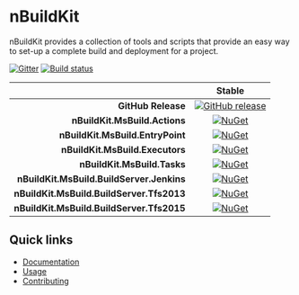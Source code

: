 # nBuildKit

nBuildKit provides a collection of tools and scripts that provide an easy way to set-up a complete build and deployment
for a project.

[![Gitter][gitter-badge]][gitter]
[![Build status][appveyor-badge]][appveyor]


|                                           |                Stable                                                  |
| ----------------------------------------: | :--------------------------------------------------------------------: |
|        **GitHub Release**                 | [![GitHub release][github-release-badge]][github-release]              |
| **nBuildKit.MsBuild.Actions**             | [![NuGet][nuget-actions-badge]][nuget-actions]                         |
| **nBuildKit.MsBuild.EntryPoint**          | [![NuGet][nuget-entrypoint-badge]][nuget-entrypoint]                   |
| **nBuildKit.MsBuild.Executors**           | [![NuGet][nuget-executors-badge]][nuget-executors]                     |
| **nBuildKit.MsBuild.Tasks**               | [![NuGet][nuget-tasks-badge]][nuget-tasks]                             |
| **nBuildKit.MsBuild.BuildServer.Jenkins** | [![NuGet][nuget-buildserver.jenkins-badge]][nuget-buildserver.jenkins] |
| **nBuildKit.MsBuild.BuildServer.Tfs2013** | [![NuGet][nuget-buildserver.tfs2013-badge]][nuget-buildserver.tfs2013] |
| **nBuildKit.MsBuild.BuildServer.Tfs2015** | [![NuGet][nuget-buildserver.tfs2015-badge]][nuget-buildserver.tfs2015] |

## Quick links

* [Documentation][docs-intro]
* [Usage][docs-usage]
* [Contributing][docs-contributing]

[appveyor-badge]:                  https://ci.appveyor.com/api/projects/status/lgjrd8l58o55n6tk?svg=true
[appveyor]:                        https://ci.appveyor.com/project/pvandervelde/nbuildkit-msbuild
[docs-contributing]:               http://nbuildkit.github.io/nBuildKit.MsBuild/contributing
[docs-intro]:                      http://nbuildkit.github.io/nBuildKit.MsBuild/
[docs-usage]:                      http://nbuildkit.github.io/nBuildKit.MsBuild/usage
[github-release-badge]:            https://img.shields.io/github/release/nbuildkit/nbuildkit.msbuild.svg
[github-release]:                  https://github.com/nbuildkit/nBuildKit.MsBuild/releases/latest
[gitter-badge]:                    https://badges.gitter.im/Join+Chat.svg
[gitter]:                          https://gitter.im/nbuildkit/nbuildkit.msbuild
[nuget-actions-badge]:             https://img.shields.io/nuget/v/nBuildKit.MsBuild.Actions.svg
[nuget-actions]:                   https://www.nuget.org/packages/nBuildKit.MsBuild.Actions/
[nuget-buildserver.jenkins-badge]: https://img.shields.io/nuget/v/nBuildKit.MsBuild.BuildServer.Jenkins.svg
[nuget-buildserver.jenkins]:       https://www.nuget.org/packages/nBuildKit.MsBuild.BuildServer.Jenkins/
[nuget-buildserver.tfs2013-badge]: https://img.shields.io/nuget/v/nBuildKit.MsBuild.BuildServer.Tfs2013.svg
[nuget-buildserver.tfs2013]:       https://www.nuget.org/packages/nBuildKit.MsBuild.BuildServer.Tfs2013/
[nuget-buildserver.tfs2015-badge]: https://img.shields.io/nuget/v/nBuildKit.MsBuild.BuildServer.Tfs2015.svg
[nuget-buildserver.tfs2015]:       https://www.nuget.org/packages/nBuildKit.MsBuild.BuildServer.Tfs2015/
[nuget-entrypoint-badge]:          https://img.shields.io/nuget/v/nBuildKit.MsBuild.EntryPoint.svg
[nuget-entrypoint]:                https://www.nuget.org/packages/nBuildKit.MsBuild.EntryPoint/
[nuget-executors-badge]:           https://img.shields.io/nuget/v/nBuildKit.MsBuild.Executors.svg
[nuget-executors]:                 https://www.nuget.org/packages/nBuildKit.MsBuild.Executors/
[nuget-tasks-badge]:               https://img.shields.io/nuget/v/nBuildKit.MsBuild.Tasks.svg
[nuget-tasks]:                     https://www.nuget.org/packages/nBuildKit.MsBuild.Tasks/

